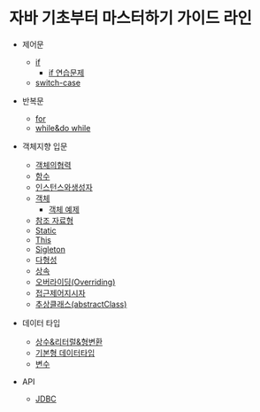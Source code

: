 # 자바 기초부터 마스터하기 가이드 라인
- 제어문
  - [if](https://github.com/GukSense/TIL/blob/main/Java/Control%20Statement/if.md)
    - [if 연습문제](https://github.com/GukSense/TIL/blob/main/Java/Control%20Statement/practice.md)
  - [switch-case](https://github.com/GukSense/TIL/blob/main/Java/Control%20Statement/switch-case)

 - 반복문
   - [for](https://github.com/GukSense/TIL/blob/main/Java/Loop/for.md)
   - [while&do while](https://github.com/GukSense/TIL/blob/main/Java/Loop/while%20%2C%20do%20while.md)
- 객체지향 입문
  - [객체의협력](https://github.com/GukSense/TIL/blob/main/Java/Object-Oriented%20Programming(%EA%B0%9D%EC%B2%B4%EC%A7%80%ED%96%A5)/Collaboration.md)
  - [함수](https://github.com/GukSense/TIL/blob/main/Java/Object-Oriented%20Programming(%EA%B0%9D%EC%B2%B4%EC%A7%80%ED%96%A5)/Function.md)
  - [인스턴스와생성자](https://github.com/GukSense/TIL/blob/main/Java/Object-Oriented%20Programming(%EA%B0%9D%EC%B2%B4%EC%A7%80%ED%96%A5)/Instance%26Constructor.md)
  - [객체](https://github.com/GukSense/TIL/blob/main/Java/Object-Oriented%20Programming(%EA%B0%9D%EC%B2%B4%EC%A7%80%ED%96%A5)/Object.md)
    - [객체 예제](https://github.com/GukSense/TIL/blob/main/Java/Object-Oriented%20Programming(%EA%B0%9D%EC%B2%B4%EC%A7%80%ED%96%A5)/ObjectEx.md)
  - [참조 자료형](https://github.com/GukSense/TIL/blob/main/Java/Object-Oriented%20Programming(%EA%B0%9D%EC%B2%B4%EC%A7%80%ED%96%A5)/Reference%20Data%20Type(%EC%B0%B8%EC%A1%B0%20%EC%9E%90%EB%A3%8C%ED%98%95%20).md)
  - [Static](https://github.com/GukSense/TIL/blob/main/Java/Object-Oriented%20Programming(%EA%B0%9D%EC%B2%B4%EC%A7%80%ED%96%A5)/Static.md)
  - [This](https://github.com/GukSense/TIL/blob/main/Java/Object-Oriented%20Programming(%EA%B0%9D%EC%B2%B4%EC%A7%80%ED%96%A5)/This.md)
  - [Sigleton](https://github.com/GukSense/TIL/blob/main/Java/Object-Oriented%20Programming(%EA%B0%9D%EC%B2%B4%EC%A7%80%ED%96%A5)/singleton.md)
  - [다형성](https://github.com/GukSense/TIL/blob/main/Java/Object-Oriented%20Programming(%EA%B0%9D%EC%B2%B4%EC%A7%80%ED%96%A5)/%EB%8B%A4%ED%98%95%EC%84%B1(polymorphism).md)
  - [상속](https://github.com/GukSense/TIL/blob/main/Java/Object-Oriented%20Programming(%EA%B0%9D%EC%B2%B4%EC%A7%80%ED%96%A5)/%EC%83%81%EC%86%8D(Inheritance).md)
  - [오버라이딩(Overriding)](https://github.com/GukSense/TIL/blob/main/Java/Object-Oriented%20Programming(%EA%B0%9D%EC%B2%B4%EC%A7%80%ED%96%A5)/%EC%98%A4%EB%B2%84%EB%9D%BC%EC%9D%B4%EB%94%A9(Overriding).md)
  - [접근제어지시자](https://github.com/GukSense/TIL/blob/main/Java/Object-Oriented%20Programming(%EA%B0%9D%EC%B2%B4%EC%A7%80%ED%96%A5)/%EC%A0%91%EA%B7%BC%EC%A0%9C%EC%96%B4%EC%A7%80%EC%8B%9C%EC%9E%90%26%EC%A0%95%EB%B3%B4%EC%9D%80%EB%8B%89.md)
  - [추상클래스(abstractClass)](https://github.com/GukSense/TIL/blob/main/Java/Object-Oriented%20Programming(%EA%B0%9D%EC%B2%B4%EC%A7%80%ED%96%A5)/%EC%B6%94%EC%83%81%ED%81%B4%EB%9E%98%EC%8A%A4(abstract%20class).md)

- 데이터 타입
  - [상수&리터럴&형변환](https://github.com/GukSense/TIL/blob/main/Java/dataType/Constant%26Literal.md)
  - [기본형 데이터타입](https://github.com/GukSense/TIL/blob/main/Java/dataType/PrimitiveType.md)
  - [변수](https://github.com/GukSense/TIL/blob/main/Java/dataType/Variable.md)


- API
  - [JDBC](https://github.com/GukSense/TIL/blob/main/Java/Class/JDBC.md) 
